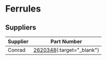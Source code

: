 # Ferrules



## Suppliers

|Supplier |Part Number|
|---|---|
|Conrad|[2620348](https://www.conrad.com/p/quadrios-22c428-ferrule-15-mm-partially-insulated-black-1-set-2620348){:target="_blank"}|
